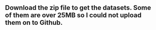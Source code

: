 ## Download the zip file to get the datasets. Some of them are over 25MB so I could not upload them on to Github. 
